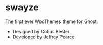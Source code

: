 swayze
======

The first ever WooThemes theme for Ghost.

* Designed by Cobus Bester
* Developed by Jeffrey Pearce